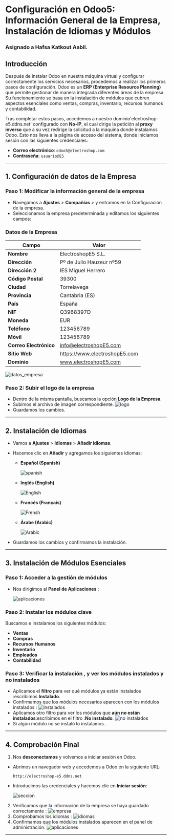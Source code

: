# **Configuración en Odoo5: Información General de la Empresa, Instalación de Idiomas y Módulos**
### Asignado a Hafsa Katkout Aabil.
## **Introducción**

Después de instalar Odoo en nuestra máquina virtual y configurar correctamente los servicios necesarios, procedemos a realizar los primeros pasos de configuración. Odoo es un **ERP (Enterprise Resource Planning)** que permite gestionar de manera integrada diferentes áreas de la empresa. Su funcionamiento se basa en la instalación de módulos que cubren aspectos esenciales como ventas, compras, inventario, recursos humanos y contabilidad. 

Tras completar estos pasos, accedemos a nuestro dominio'electroshop-e5.ddns.net' configurado con **No-IP**, el cual dirige la petición al **proxy inverso** que a su vez redirige la solicitud a la máquina donde instalamos Odoo. Esto nos lleva a la página de acceso del sistema, donde iniciamos sesión con las siguientes credenciales:

- **Correo electrónico**: `odoo5@electroshop.com`
- **Contraseña**: `usuario@E5`

---

## **1. Configuración de datos de la Empresa**

### **Paso 1: Modificar la información general de la empresa**
- Navegamos a **Ajustes** > **Compañias** > y entramos en la Configuración de la empresa.
- Seleccionamos la empresa predeterminada y editamos los siguientes campos:

### **Datos de la Empresa**

| Campo               | Valor                              |
|---------------------|----------------------------------|
| **Nombre**         | ElectroshopE5 S.L.               |
| **Dirección**      | Pº de Julio Hauzeur nº59         |
| **Dirección 2**    | IES Miguel Herrero               |
| **Código Postal**  | 39300                             |
| **Ciudad**         | Torrelavega                       |
| **Provincia**      | Cantabria (ES)                   |
| **País**          | España                            |
| **NIF**           | Q3968397D                             |
| **Moneda**        | EUR                               |
| **Teléfono**      | 123456789                         |
| **Móvil**         | 123456789                         |
| **Correo Electrónico** | info@electroshopE5.com     |
| **Sitio Web**     | https://www.electroshopE5.com    |
| **Dominio**      | www.electroshopE5.com      |


![datos_empresa](./img/Hafsa14.jpg)

### **Paso 2: Subir el logo de la empresa**
- Dentro de la misma pantalla, buscamos la opción **Logo de la Empresa**.
- Subimos el archivo de imagen correspondiente.
![logo](./img/Hafsa3.jpg)
- Guardamos los cambios.

---

## **2. Instalación de Idiomas**

- Vamos a **Ajustes** > **Idiomas** > **Añadir idiomas**.
- Hacemos clic en **Añadir** y agregamos los siguientes idiomas:
  - **Español (Spanish)**

    ![spanish](./img/Hafsa12.jpg)

  - **Inglés (English)**

    ![English](./img/Hafsa10.jpg)
  - **Francés (Français)**

    ![Frensh](./img/Hafsa11.jpg)

  - **Árabe (Arabic)**

    ![Arabic](./img/Hafsa13.jpg)

- Guardamos los cambios y confirmamos la instalación.

---

## **3. Instalación de Módulos Esenciales**

### **Paso 1: Acceder a la gestión de módulos**

  - Nos dirigimos al **Panel de Aplicaciones** :

    ![aplicaciones](./img/Hafsa5.jpg)


### **Paso 2: Instalar los módulos clave**
Buscamos e instalamos los siguientes módulos:
  - **Ventas**
  - **Compras**
  - **Recursos Humanos**
  - **Inventario**
  - **Empleados**
  - **Contabilidad**

### **Paso 3: Verificar la instalación , y ver los módulos instalados y no instalados**
- Aplicamos el **filtro** para ver qué módulos ya están instalados :escribimos **Instalado**.
- Confirmamos que los módulos necesarios aparecen con los módulos instalados :
![instalados](./img/Hafsa6.jpg)
- Aplicamos otro filtro para ver los módulos que **aún no están instalados**:escribimos en el filtro :**No instalado**.
![no instalados](./img/Hafsa7.jpg)
- Si algún módulo no se instaló lo instalamos .

---

## **4. Comprobación Final**
1. Nos **desconectamos** y volvemos a iniciar sesión en Odoo.
- Abrimos un navegador web y accedemos a Odoo en la siguiente URL:
  ```
  http://electroshop-e5.ddns.net
  ```
- Introducimos las credenciales y hacemos clic en **Iniciar sesión**:

  ![seccion](./img/Hafsa1.jpg)

2. Verificamos que la información de la empresa se haya guardado correctamente :
![empresa](./img/Hafsa8.jpg)
3. Comprobamos los idiomas :
![idiomas](./img/Hafsa9.jpg)
4. Confirmamos que los módulos instalados aparecen en el panel de administración.
![aplicaciones](./img/Hafsa6.jpg)

---

